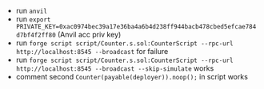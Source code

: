 - run `anvil`
- run `export PRIVATE_KEY=0xac0974bec39a17e36ba4a6b4d238ff944bacb478cbed5efcae784d7bf4f2ff80` (Anvil acc priv key)
- run `forge script script/Counter.s.sol:CounterScript --rpc-url http://localhost:8545 --broadcast` for failure
- run `forge script script/Counter.s.sol:CounterScript --rpc-url http://localhost:8545 --broadcast --skip-simulate` works
- comment second `Counter(payable(deployer)).noop();` in script works
